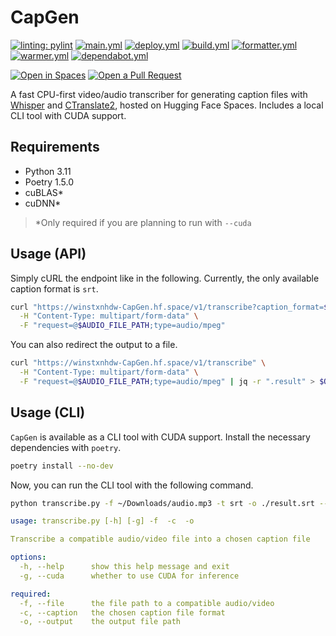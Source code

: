 # CapGen

[![linting: pylint](https://img.shields.io/badge/linting-pylint-yellowgreen)](https://github.com/PyCQA/pylint)
[![main.yml](https://github.com/winstxnhdw/CapGen/actions/workflows/main.yml/badge.svg)](https://github.com/winstxnhdw/CapGen/actions/workflows/main.yml)
[![deploy.yml](https://github.com/winstxnhdw/CapGen/actions/workflows/deploy.yml/badge.svg)](https://github.com/winstxnhdw/CapGen/actions/workflows/deploy.yml)
[![build.yml](https://github.com/winstxnhdw/CapGen/actions/workflows/build.yml/badge.svg)](https://github.com/winstxnhdw/CapGen/actions/workflows/build.yml)
[![formatter.yml](https://github.com/winstxnhdw/CapGen/actions/workflows/formatter.yml/badge.svg)](https://github.com/winstxnhdw/CapGen/actions/workflows/formatter.yml)
[![warmer.yml](https://github.com/winstxnhdw/CapGen/actions/workflows/warmer.yml/badge.svg)](https://github.com/winstxnhdw/CapGen/actions/workflows/warmer.yml)
[![dependabot.yml](https://github.com/winstxnhdw/CapGen/actions/workflows/dependabot.yml/badge.svg)](https://github.com/winstxnhdw/CapGen/actions/workflows/dependabot.yml)

[![Open in Spaces](https://huggingface.co/datasets/huggingface/badges/raw/main/open-in-hf-spaces-md-dark.svg)](https://huggingface.co/spaces/winstxnhdw/CapGen)
[![Open a Pull Request](https://huggingface.co/datasets/huggingface/badges/raw/main/open-a-pr-md-dark.svg)](https://github.com/winstxnhdw/CapGen/compare)

A fast CPU-first video/audio transcriber for generating caption files with [Whisper](https://openai.com/research/whisper) and [CTranslate2](https://github.com/OpenNMT/CTranslate2), hosted on Hugging Face Spaces. Includes a local CLI tool with CUDA support.

## Requirements

- Python 3.11
- Poetry 1.5.0
- cuBLAS*
- cuDNN*

> *Only required if you are planning to run with `--cuda`

## Usage (API)

Simply cURL the endpoint like in the following. Currently, the only available caption format is `srt`.

```bash
curl "https://winstxnhdw-CapGen.hf.space/v1/transcribe?caption_format=$CAPTION_FORMAT" \
  -H "Content-Type: multipart/form-data" \
  -F "request=@$AUDIO_FILE_PATH;type=audio/mpeg"
```

You can also redirect the output to a file.

```bash
curl "https://winstxnhdw-CapGen.hf.space/v1/transcribe" \
  -H "Content-Type: multipart/form-data" \
  -F "request=@$AUDIO_FILE_PATH;type=audio/mpeg" | jq -r ".result" > $OUTPUT_DIRECTORY/result.srt
```

## Usage (CLI)

`CapGen` is available as a CLI tool with CUDA support. Install the necessary dependencies with `poetry`.

```bash
poetry install --no-dev
```

Now, you can run the CLI tool with the following command.

```bash
python transcribe.py -f ~/Downloads/audio.mp3 -t srt -o ./result.srt --cuda
```

```yaml
usage: transcribe.py [-h] [-g] -f  -c  -o

Transcribe a compatible audio/video file into a chosen caption file

options:
  -h, --help      show this help message and exit
  -g, --cuda      whether to use CUDA for inference

required:
  -f, --file      the file path to a compatible audio/video
  -c, --caption   the chosen caption file format
  -o, --output    the output file path
```
